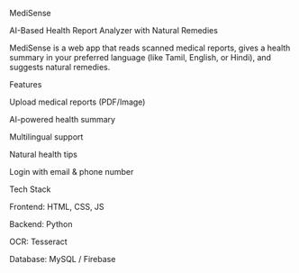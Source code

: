 

MediSense

AI-Based Health Report Analyzer with Natural Remedies

MediSense is a web app that reads scanned medical reports, gives a health summary in your preferred language (like Tamil, English, or Hindi), and suggests natural remedies.

Features

Upload medical reports (PDF/Image)

AI-powered health summary

Multilingual support

Natural health tips

Login with email & phone number


Tech Stack

Frontend: HTML, CSS, JS

Backend: Python

OCR: Tesseract

Database: MySQL / Firebase


